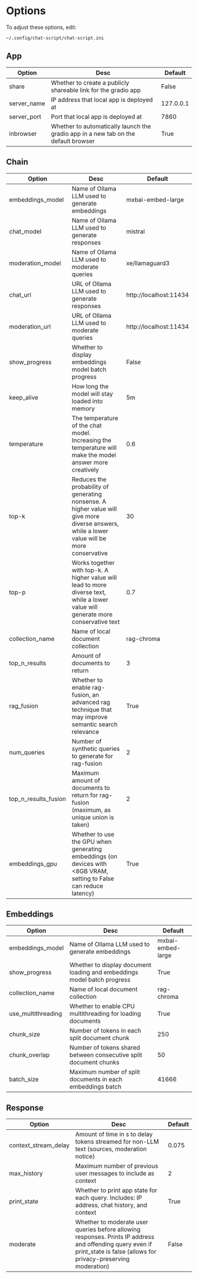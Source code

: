 # Options


To adjust these options, edit:

    ~/.config/chat-script/chat-script.ini

## App

| Option        | Desc                                                                               | Default       |
| ------------- | ---------------------------------------------------------------------------------- | ------------- |
| share         | Whether to create a publicly shareable link for the gradio app                     | False         |
| server_name   | IP address that local app is deployed at                                           | 127.0.0.1     |
| server_port   | Port that local app is deployed at                                                 | 7860          |
| inbrowser     | Whether to automatically launch the gradio app in a new tab on the default browser | True          |

## Chain

| Option               | Desc          | Default                |
| -------------------- | ------------- | ---------------------- |
| embeddings_model     | Name of Ollama LLM used to generate embeddings                                                                                     | mxbai-embed-large      |
| chat_model           | Name of Ollama LLM used to generate responses                                                                                      | mistral                |
| moderation_model     | Name of Ollama LLM used to moderate queries                                                                                        | xe/llamaguard3         |
| chat_url             | URL of Ollama LLM used to generate responses                                                                                       | http://localhost:11434 |
| moderation_url       | URL of Ollama LLM used to moderate queries                                                                                         | http://localhost:11434 |
| show_progress        | Whether to display embeddings model batch progress                                                                                 | False                  |
| keep_alive           | How long the model will stay loaded into memory                                                                                    | 5m                     |
| temperature          | The temperature of the chat model. Increasing the temperature will make the model answer more creatively                           | 0.6                    |
| top-k | Reduces the probability of generating nonsense. A higher value will give more diverse answers, while a lower value will be more conservative      | 30                     |
| top-p                | Works together with top-k. A higher value will lead to more diverse text, while a lower value will generate more conservative text | 0.7                    |
| collection_name      | Name of local document collection                                                                                                  | rag-chroma             |
| top_n_results        | Amount of documents to return                                                                                                      | 3                      |
| rag_fusion           | Whether to enable rag-fusion, an advanced rag technique that may improve semantic search relevance                                 | True                   |
| num_queries          | Number of synthetic queries to generate for rag-fusion                                                                             | 2                      |
| top_n_results_fusion | Maximum amount of documents to return for rag-fusion (maximum, as unique union is taken)                                           | 2                      |
| embeddings_gpu       | Whether to use the GPU when generating embeddings (on devices with <8GB VRAM, setting to False can reduce latency)                 | True                   |

## Embeddings

| Option             | Desc                                                                    | Default           |
| ------------------ | ----------------------------------------------------------------------- | ----------------- |
| embeddings_model   | Name of Ollama LLM used to generate embeddings                          | mxbai-embed-large |
| show_progress      | Whether to display document loading and embeddings model batch progress | True              |
| collection_name    | Name of local document collection                                       | rag-chroma        |
| use_multithreading | Whether to enable CPU multithreading for loading documents              | True              |
| chunk_size         | Number of tokens in each split document chunk                           | 250               |
| chunk_overlap      | Number of tokens shared between consecutive split document chunks       | 50                |
| batch_size         | Maximum number of split documents in each embeddings batch              | 41666             |

## Response

| Option               | Desc                                                                                                                                                                      | Default       |
| -------------------- | ------------------------------------------------------------------------------------------------------------------------------------------------------------------------- | ------------- |
| context_stream_delay | Amount of time in s to delay tokens streamed for non-LLM text (sources, moderation notice)                                                                                | 0.075         |
| max_history          | Maximum number of previous user messages to include as context                                                                                                            | 2             |
| print_state          | Whether to print app state for each query. Includes: IP address, chat history, and context                                                                                | True          |
| moderate             | Whether to moderate user queries before allowing responses. Prints IP address and offending query even if print_state is false (allows for privacy-preserving moderation) | False         |
